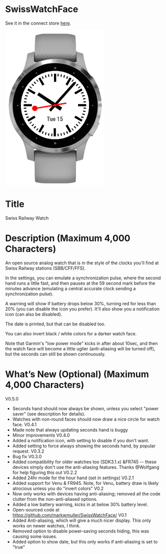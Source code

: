 # SwissWatchFace

See it in the connect store [here](https://apps.garmin.com/en-US/apps/f68717e8-9ada-4919-a0b2-be634dd116e2).

![Default look](https://github.com/markwmuller/SwissWatchFace/blob/master/img_light.png)

# Title

Swiss Railway Watch

#  Description (Maximum 4,000 Characters)

An open source analog watch that is in the style of the clocks you'll find at Swiss Railway stations (SBB/CFF/FFS). 

In the settings, you can emulate a synchronization pulse, where the second hand runs a little fast, and then pauses at the 59 second mark before the minutes advance (emulating a central accurate clock sending a synchronization pulse). 

A warning will show if battery drops below 30%, turning red for less than 20% (you can disable the icon you prefer). It'll also show you a notification icon (can also be disabled).

The date is printed, but that can be disabled too. 

You can also invert black / white colors for a darker watch face. 

Note that Garmin's "low power mode" kicks in after about 10sec, and then the watch face will become a little uglier (anti-aliasing will be turned off), but the seconds can still be shown continuously. 

#  What’s New (Optional) (Maximum 4,000 Characters)
V0.5.0
* Seconds hand should now always be shown, unless you select "power saver" (see description for details). 
* Watches with non-round faces should now draw a nice circle for watch face. 
V0.4.1
* Made note that always updating seconds hand is buggy
* Minor improvements
V0.4.0
* Added a notification icon, with setting to disable if you don't want.
* Added setting to force always showing the seconds hand, by popular request. 
V0.3.2
* Bug fix
V0.3.0
* Added compatibility for older watches too (SDK3.1.x) &FR745 -- these devices simply don't use the anti-aliasing features. Thanks @Wolfgang for help figuring this out
V0.2.2
* Added 24hr mode for the hour hand (set in settings)
V0.2.1
* Added support for Venu & FR945. Note, for Venu, battery draw is likely atrocious unless you do "invert colors"
V0.2 
* Now only works with devices having anti-aliasing; removed all the code clutter from the non-anti-aliased options.
* Added a low battery warning, kicks in at below 30% battery level.
* Open-sourced code at https://github.com/markwmuller/SwissWatchFace/
V0.1
* Added Anti-aliasing, which will give a much nicer display. This only works on newer watches, I think. 
* Removed option to disable power-saving seconds hiding, this was causing some issues. 
* Added option to show date, but this only works if anti-aliasing is set to "true"



